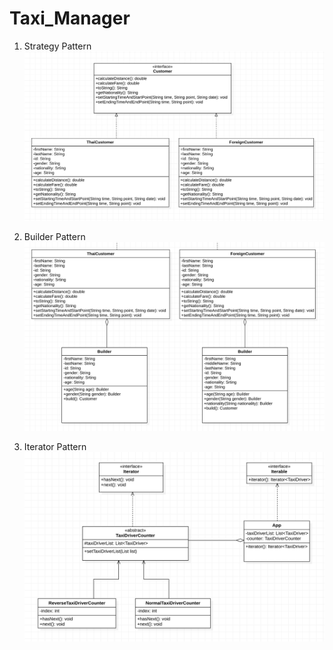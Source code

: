 # Taxi_Manager

1. Strategy Pattern
   ![h1](diagrams/Strategy_Pattern.png)

2. Builder Pattern
   ![h2](diagrams/Builder_Pattern.png)

3. Iterator Pattern
   ![h3](diagrams/Iterator_Pattern.png)
